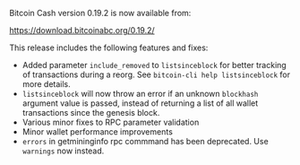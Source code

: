 Bitcoin Cash version 0.19.2 is now available from:

  <https://download.bitcoinabc.org/0.19.2/>

This release includes the following features and fixes:
 - Added parameter `include_removed` to `listsinceblock` for better tracking of
   transactions during a reorg. See `bitcoin-cli help listsinceblock` for more
   details.
 - `listsinceblock` will now throw an error if an unknown `blockhash` argument
   value is passed, instead of returning a list of all wallet transactions since
   the genesis block.
 - Various minor fixes to RPC parameter validation
 - Minor wallet performance improvements
 - `errors` in getmininginfo rpc commmand has been deprecated.  Use `warnings` now instead.
